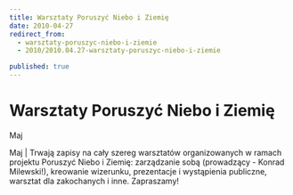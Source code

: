 ```yaml
---
title: Warsztaty Poruszyć Niebo i Ziemię
date: 2010-04-27
redirect_from: 
  - warsztaty-poruszyc-niebo-i-ziemie
  - 2010/2010.04.27-warsztaty-poruszyc-niebo-i-ziemie

published: true
---
```




# Warsztaty Poruszyć Niebo i Ziemię

<time>Maj</time>

Maj | Trwają zapisy na cały szereg warsztatów organizowanych w ramach projektu Poruszyć Niebo i Ziemię: zarządzanie sobą (prowadzący - Konrad Milewski!), kreowanie wizerunku, prezentacje i wystąpienia publiczne, warsztat dla zakochanych i inne. Zapraszamy!


<!--CONTENT FROM OLD SERVER (jos before 2013): Maj | Trwają zapisy na cały szereg warsztatów organizowanych w ramach projektu Poruszyć Niebo i Ziemię: zarządzanie sobą (prowadzący - Konrad Milewski!), kreowanie wizerunku, prezentacje i wystąpienia publiczne, warsztat dla zakochanych i inne. Zapraszamy!
         
-->

<!--{{json:{"created_date":"2010-04-27 22:59:02","publish_down":"0000-00-00 00:00:00","id":"710"}}}-->